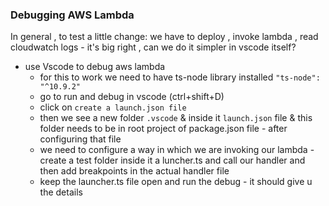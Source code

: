 ### Debugging AWS Lambda

In general , to test a little change:
we have to deploy , invoke lambda , read cloudwatch logs - it's big right , can we do it simpler in vscode itself?

- use Vscode to debug aws lambda
    - for this to work we need to have ts-node library installed `"ts-node": "^10.9.2"`
    - go to run and debug in vscode (ctrl+shift+D)
    - click on `create a launch.json file`
    - then we see a new folder `.vscode` & inside it `launch.json` file & this folder needs to be in root project of package.json file - after configuring that file 
    - we need to configure a way in which we are invoking our lambda - create a test folder inside it a luncher.ts and call our handler and then add breakpoints in the actual handler file
    - keep the launcher.ts file open and run the debug - it should give u the details